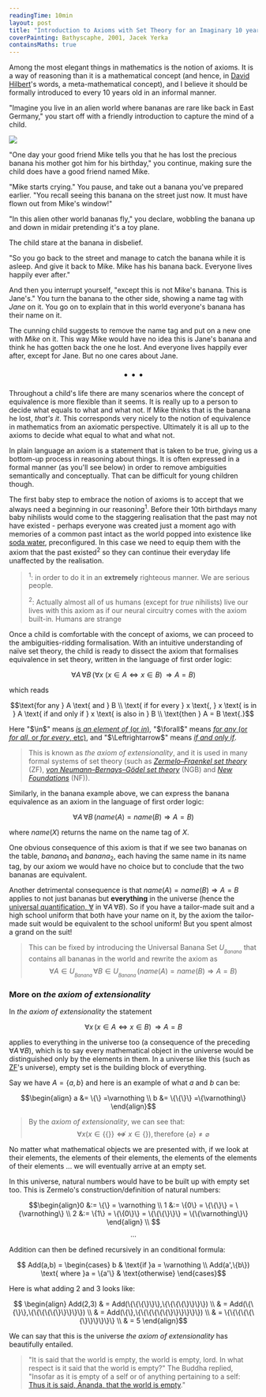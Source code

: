 ```yaml
---
readingTime: 10min
layout: post
title: "Introduction to Axioms with Set Theory for an Imaginary 10 years old"
coverPainting: Bathyscaphe, 2001, Jacek Yerka
containsMaths: true
---
```


Among the most elegant things in mathematics is the notion of axioms. It is a way of reasoning than it is a mathematical concept (and hence, in [David Hilbert](https://en.wikipedia.org/wiki/David_Hilbert)'s words, a meta-mathematical concept), and I believe it should be formally introduced to every 10 years old in an informal manner.

"Imagine you live in an alien world where bananas are rare like back in East Germany," you start off with a friendly introduction to capture the mind of a child.
<!--more-->

<img src="../img/erste_banane.png" style="max-width:300px">

"One day your good friend Mike tells you that he has lost the precious banana his mother got him for his birthday," you continue, making sure the child does have a good friend named Mike.

"Mike starts crying." You pause, and take out a banana you've prepared earlier. "You recall seeing this banana on the street just now. It must have flown out from Mike's window!"

"In this alien other world bananas fly," you declare, wobbling the banana up and down in midair pretending it's a toy plane.

The child stare at the banana in disbelief.

"So you go back to the street and manage to catch the banana while it is asleep. And give it back to Mike. Mike has his banana back. Everyone lives happily ever after."

And then you interrupt yourself, "except this is not Mike's banana. This is Jane's." You turn the banana to the other side, showing a name tag with *Jane* on it. You go on to explain that in this world everyone's banana has their name on it.

The cunning child suggests to remove the name tag and put on a new one with *Mike* on it. This way Mike would have no idea this is Jane's banana and think he has gotten back the one he lost. And everyone lives happily ever after, except for Jane. But no one cares about Jane.

<p style="text-align:center; font-size:1.3em">
&bull; &bull; &bull;
</p>

Throughout a child's life there are many scenarios where the concept of equivalence is more flexible than it seems. It is really up to a person to decide what equals to what and what not. If Mike thinks that is the banana he lost, *that's it*. This corresponds very nicely to the notion of equivalence in mathematics from an axiomatic perspective. Ultimately it is all up to the axioms to decide what equal to what and what not.

In plain language an axiom is a statement that is taken to be true, giving us a bottom-up process in reasoning about things. It is often expressed in a formal manner (as you'll see below) in order to remove ambiguities semantically and conceptually. That can be difficult for young children though.

The first baby step to embrace the notion of axioms is to accept that we always need a beginning in our reasoning<sup>1</sup>. Before their 10th birthdays many baby nihilists would come to the staggering realisation that the past may not have existed - perhaps everyone was created just a moment ago with memories of a common past intact as the world popped into existence like [soda water](https://www.youtube.com/watch?v=D97v6XOSLLw&feature=youtu.be&t=2s), preconfigured. In this case we need to equip them with the axiom that the past existed<sup>2</sup> so they can continue their everyday life unaffected by the realisation.

><sup>1</sup>: in order to do it in an **extremely** righteous manner. We are serious people.
>
><sup>2</sup>: Actually almost all of us humans (except for *true* nihilists) live our lives with this axiom as if our neural circuitry comes with the axiom built-in. Humans are strange


Once a child is comfortable with the concept of axioms, we can proceed to the ambiguities-ridding formalisation. With an intuitive understanding of naïve set theory, the child is ready to dissect the axiom that formalises equivalence in set theory, written in the language of first order logic:

$$\forall A \, \forall B \, (\forall x \ (x \in A \Leftrightarrow x \in B) \, \Rightarrow A = B)$$

which reads

$$\text{for any } A \text{ and } B \\ \text{ if for every } x \text{, } x \text{ is in } A \text{ if and only if } x \text{ is also in } B \\ \text{then } A = B \text{.}$$

<div class="row block-of-grey">
Here "$\in$" means <a target="_blank" href ="https://proofwiki.org/wiki/Definition:Element"><i>is an element of</i> (or <i>in</i>)</a>,
"$\forall$" means <a target="_blank" href ="http://en.wikipedia.org/wiki/Universal_quantification"><i>for any</i> (or <i>for all</i>, or <i>for every</i>, etc)</a>, and
"$\Leftrightarrow$" means <a target="_blank" href ="http://mathworld.wolfram.com/Iff.html"><i>if and only if</i></a>.
</div>

> This is known as *the axiom of extensionality*, and it is used in many formal systems of set theory (such as <i><a target="_blank" href ="http://www.math.uchicago.edu/~may/VIGRE/VIGRE2011/REUPapers/Lian.pdf">Zermelo–Fraenkel set theory</a></i> (ZF), <i><a target="_blank" href ="https://proofwiki.org/wiki/Definition:G%C3%B6del-Bernays_Axioms">von Neumann–Bernays–Gödel set theory</a></i> (NGB) and <i><a target="_blank" href ="http://math.boisestate.edu/~holmes/holmes/nf.html">New Foundations</a></i> (NF)).

Similarly, in the banana example above, we can express the banana equivalence as an axiom in the language of first order logic:

$$\forall A \, \forall B \, (name(A) = name(B) \Rightarrow A = B)$$

where $name(X)$ returns the name on the name tag of $X$.

One obvious consequence of this axiom is that if we see two bananas on the table, $banana_1$ and $banana_2$, each having the same name in its name tag, by our axiom we would have no choice but to conclude that the two bananas are equivalent.

Another detrimental consequence is that $name(A) = name(B) \Rightarrow A = B$ applies to not just bananas but **everything** in the universe (hence the <a target="_blank" href ="http://en.wikipedia.org/wiki/Universal_quantification">universal quantification, $\forall$</a> in $\forall A \, \forall B$). So if you have a tailor-made suit and a high school uniform that both have your name on it, by the axiom the tailor-made suit would be equivalent to the school uniform! But you spent almost a grand on the suit!

> This can be fixed by introducing the Universal Banana Set $U_{_{Banana}}$ that contains all bananas in the world and rewrite the axiom as
> $$\forall A \in U_{_{Banana}} \, \forall B \in U_{_{Banana}} \, (name(A) = name(B) \Rightarrow A = B)$$

<h3 class="_index">More on <i>the axiom of extensionality</i></h3>

In <i>the axiom of extensionality</i> the statement

$$\forall x \, (x \in A \Leftrightarrow x \in B) \, \Rightarrow A = B$$

applies to everything in the universe too (a consequence of the preceding $\forall A \, \forall B$), which is to say every mathematical object in the universe would be distinguished only by the elements in them. In a universe like this (such as <a target="_blank" href ="http://www.math.uchicago.edu/~may/VIGRE/VIGRE2011/REUPapers/Lian.pdf">ZF</a>'s universe), empty set is the building block of everything.

Say we have $A=\{a,b\}$ and here is an example of what $a$ and $b$ can be:

$$\begin{align} a &= \{\} =\varnothing \\ b &= \{\{\}\} =\{\varnothing\} \end{align}$$

> By the <i>axiom of extensionality</i>, we can see that:
> $$\forall x (x \in \{\{\}\} \not\Leftrightarrow x \in \{\}), \text{therefore } \{\varnothing\} \not= \varnothing$$


No matter what mathematical objects we are presented with, if we look at their elements, the elements of their elements, the elements of the elements of their elements ... we will eventually arrive at an empty set.

In this universe, natural numbers would have to be built up with empty set too. This is Zermelo's construction/definition of natural numbers:

$$\begin{align}0 &:= \{\} = \varnothing \\ 1 &:= \{0\} = \{\{\}\} = \{\varnothing\} \\ 2 &:= \{1\} = \{\{0\}\} = \{\{\{\}\}\} = \{\{\varnothing\}\}  \end{align} \\ $$
$$...$$

Addition can then be defined recursively in an conditional formula:

$$   Add(a,b) =
\begin{cases}
b  & \text{if }a = \varnothing \\
Add(a',\{b\}) \text{ where }a = \{a'\} & \text{otherwise}
\end{cases}$$

Here is what adding 2 and 3 looks like:

 $$ \begin{align} Add(2,3) & = Add(\{\{\{\}\}\},\{\{\{\{\}\}\}\}) \\ & = Add(\{\{\}\},\{\{\{\{\{\}\}\}\}\}) \\ & = Add(\{\},\{\{\{\{\{\{\}\}\}\}\}\}) \\ & =  \{\{\{\{\{\{\}\}\}\}\}\} \\ & = 5 \end{align}$$


We can say that this is the universe <i> the axiom of extensionality </i> has beautifully entailed.

> "It is said that the world is empty, the world is empty, lord. In what respect is it said that the world is empty?" The Buddha replied, "Insofar as it is empty of a self or of anything pertaining to a self: <a target="_blank" href ="http://en.wikipedia.org/wiki/%C5%9A%C5%ABnyat%C4%81">Thus it is said, Ānanda, that the world is empty</a>."
